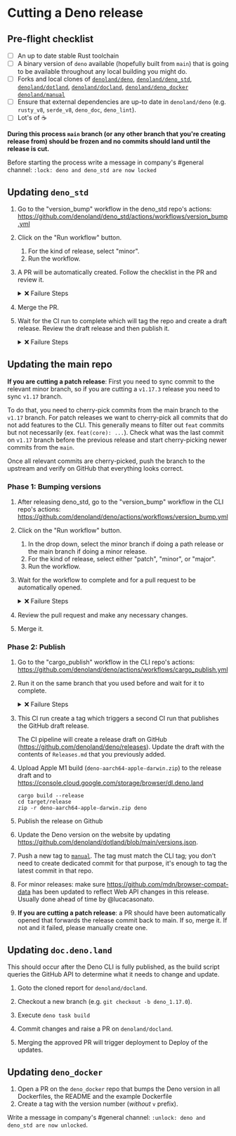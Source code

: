 # Cutting a Deno release

## Pre-flight checklist

- [ ] An up to date stable Rust toolchain
- [ ] A binary version of `deno` available (hopefully built from `main`) that is
      going to be available throughout any local building you might do.
- [ ] Forks and local clones of
      [`denoland/deno`](https://github.com/denoland/deno/),
      [`denoland/deno_std`](https://github.com/denoland/deno_std/),
      [`denoland/dotland`](https://github.com/denoland/dotland/),
      [`denoland/docland`](https://github.com/denoland/docland/),
      [`denoland/deno_docker`](https://github.com/denoland/deno_docker/)
      [`denoland/manual`](https://github.com/denoland/manual/)
- [ ] Ensure that external dependencies are up-to date in `denoland/deno` (e.g.
      `rusty_v8`, `serde_v8`, `deno_doc`, `deno_lint`).
- [ ] Lot's of ☕

**During this process `main` branch (or any other branch that you're creating
release from) should be frozen and no commits should land until the release is
cut.**

Before starting the process write a message in company's #general channel:
`:lock: deno and deno_std are now locked`

## Updating `deno_std`

1. Go to the "version_bump" workflow in the deno_std repo's actions:
   https://github.com/denoland/deno_std/actions/workflows/version_bump.yml

2. Click on the "Run workflow" button.
   1. For the kind of release, select "minor".
   2. Run the workflow.

3. A PR will be automatically created. Follow the checklist in the PR and review
   it.

   <details>
     <summary>❌ Failure Steps</summary>

   1. Checkout the latest main.
   2. Manually run `./_tools/release/01_bump_version.ts --minor`
      1. Ensure the version in `version.ts` is updated correctly.
      2. Ensure `Releases.md` is updated correctly.
      3. Ensure all the tests pass with the latest build
         - Use `../deno/target/release/deno test -A --unstable` and NOT
           `deno task test`
   3. Open a PR with the changes and continue with the steps below.
   </details>

4. Merge the PR.

5. Wait for the CI run to complete which will tag the repo and create a draft
   release. Review the draft release and then publish it.

   <details>
     <summary>❌ Failure Steps</summary>

   1. Tag the repo manually in the format `x.x.x`
   2. Draft a new GH release by copying and pasting the release notes from
      `Releases.md`
   </details>

## Updating the main repo

**If you are cutting a patch release**: First you need to sync commit to the
relevant minor branch, so if you are cutting a `v1.17.3` release you need to
sync `v1.17` branch.

To do that, you need to cherry-pick commits from the main branch to the `v1.17`
branch. For patch releases we want to cherry-pick all commits that do not add
features to the CLI. This generally means to filter out `feat` commits but not
necessarily (ex. `feat(core): ...`). Check what was the last commit on `v1.17`
branch before the previous release and start cherry-picking newer commits from
the `main`.

Once all relevant commits are cherry-picked, push the branch to the upstream and
verify on GitHub that everything looks correct.

### Phase 1: Bumping versions

1. After releasing deno_std, go to the "version_bump" workflow in the CLI repo's
   actions: https://github.com/denoland/deno/actions/workflows/version_bump.yml

2. Click on the "Run workflow" button.
   1. In the drop down, select the minor branch if doing a path release or the
      main branch if doing a minor release.
   2. For the kind of release, select either "patch", "minor", or "major".
   3. Run the workflow.

3. Wait for the workflow to complete and for a pull request to be automatically
   opened.

   <details>
     <summary>❌ Failure Steps</summary>

   1. Checkout the branch the release is being made on.
   2. Manually run `./tools/release/01_bump_crate_versions.ts`
      1. Ensure the crate versions were bumped correctly
      2. Ensure deno_std version was updated correctly in `cli/compat/mod.rs`
      3. Ensure `Releases.md` was updated correctly
   3. Open a PR with the changes and continue with the steps below.
   </details>

4. Review the pull request and make any necessary changes.

5. Merge it.

### Phase 2: Publish

1. Go to the "cargo_publish" workflow in the CLI repo's actions:
   https://github.com/denoland/deno/actions/workflows/cargo_publish.yml

2. Run it on the same branch that you used before and wait for it to complete.

   <details>
     <summary>❌ Failure Steps</summary>

   1. The workflow was designed to be restartable. Try restarting it.
   2. If that doesn't work, then do the following:
      1. Checkout the branch the release is occurring on.
      2. If `cargo publish` hasn't completed then run
         `./tools/release/03_publish_crates.ts`
         - Note that you will need access to crates.io so it might fail.
      3. If `cargo publish` succeeded and a release tag wasn't created, then
         manually create and push one for the release branch with a leading `v`.
   </details>

3. This CI run create a tag which triggers a second CI run that publishes the
   GitHub draft release.

   The CI pipeline will create a release draft on GitHub
   (https://github.com/denoland/deno/releases). Update the draft with the
   contents of `Releases.md` that you previously added.

4. Upload Apple M1 build (`deno-aarch64-apple-darwin.zip`) to the release draft
   and to https://console.cloud.google.com/storage/browser/dl.deno.land

   ```
   cargo build --release
   cd target/release
   zip -r deno-aarch64-apple-darwin.zip deno
   ```

5. Publish the release on Github

6. Update the Deno version on the website by updating
   https://github.com/denoland/dotland/blob/main/versions.json.

7. Push a new tag to [`manual`](https://github.com/denoland/manual). The tag
   must match the CLI tag; you don't need to create dedicated commit for that
   purpose, it's enough to tag the latest commit in that repo.

8. For minor releases: make sure https://github.com/mdn/browser-compat-data has
   been updated to reflect Web API changes in this release. Usually done ahead
   of time by @lucacasonato.

9. **If you are cutting a patch release**: a PR should have been automatically
   opened that forwards the release commit back to main. If so, merge it. If not
   and it failed, please manually create one.

## Updating `doc.deno.land`

This should occur after the Deno CLI is fully published, as the build script
queries the GitHub API to determine what it needs to change and update.

1. Goto the cloned report for `denoland/docland`.

2. Checkout a new branch (e.g. `git checkout -b deno_1.17.0`).

3. Execute `deno task build`

4. Commit changes and raise a PR on `denoland/docland`.

5. Merging the approved PR will trigger deployment to Deploy of the updates.

## Updating `deno_docker`

1. Open a PR on the `deno_docker` repo that bumps the Deno version in all
   Dockerfiles, the README and the example Dockerfile
2. Create a tag with the version number (_without_ `v` prefix).

Write a message in company's #general channel:
`:unlock: deno and deno_std are now unlocked`.
